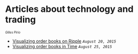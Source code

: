 # Articles about technology and trading 
<sup><sup><i>Gilles Pirio</i></sup></sup>

* [Visualizing order books on Ripple](http://nbviewer.ipython.org/github/gip/techtrading/blob/master/ripple/OrderbooksRipple.ipynb) <code><i>August 20, 2015</i></code>
* [Visualizing order books in Time](http://nbviewer.ipython.org/github/gip/techtrading/blob/master/ripple/VisualizingOrderBookTime.ipynb) <code><i>August 25, 2015</i></code>

